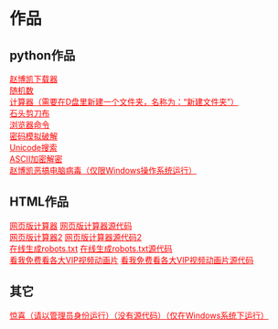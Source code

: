<html>
<head>
  <meta charset="utf-8">
  <title>作品</title>
  <link rel="stylesheet" href="https://zhaobokai341.github.io/yangshi.css">
  <style>
      a {
          color: red;
      }
  </style>
</head>
<body>
<h1>作品</h1>
<h2>python作品</h2>
<a href="../zuopinxiazai/21.zip" download="赵博凯下载器.zip">赵博凯下载器</a>
<br>
<a href="../zuopinxiazai/22.zip" download="随机数.zip">随机数</a>
<br>
<a href="../zuopinxiazai/27.zip" download="计算器（需要在D盘里新建一个文件夹，名称为：“新建文件夹”.zip">计算器（需要在D盘里新建一个文件夹，名称为：“新建文件夹”）</a>
<br>
<a href="../zuopinxiazai/23.zip" download="石头剪刀布.zip">石头剪刀布</a>
<br>
<a href="../zuopinxiazai/25.zip" download="浏览器命令.zip">浏览器命令</a>
<br>
<a href="../zuopinxiazai/24.zip" download="密码模拟破解.zip">密码模拟破解</a>
<br>
<a href="../zuopinxiazai/212.zip" target="_blank" download="Unicode搜索.zip">Unicode搜索</a>
<br>
<a href="../zuopinxiazai/213.zip" target="_blank" download="ASCII加密解密.zip">ASCII加密解密</a>
<br>
<a href="../zuopinxiazai/214.zip" target="_blank" download="赵博凯恶搞电脑病毒（仅限Windows操作系统运行）.zip">赵博凯恶搞电脑病毒（仅限Windows操作系统运行）</a>
<h2>HTML作品</h2>
<a href="../zuopinxiazai/29" target="_blank">网页版计算器</a>
<a href="../zuopinxiazai/29" target="_blank" download="网页版计算器.html">网页版计算器源代码</a>
<br>
<a href="../zuopinxiazai/28" target="_blank">网页版计算器2</a>
<a href="../zuopinxiazai/28" target="_blank" download="网页版计算器2.html">网页版计算器源代码2</a>
<br>
<a href="../zuopinxiazai/211" target="_blank">在线生成robots.txt</a>
<a href="../zuopinxiazai/211" target="_blank" download="在线生成robots.txt.html">在线生成robots.txt源代码</a>
<br>
<a href="../zuopinxiazai/210" target="_blank">看我免费看各大VIP视频动画片</a>
<a href="../zuopinxiazai/210" target="_blank" download="看我免费看各大VIP视频动画片.html">看我免费看各大VIP视频动画片源代码</a>
<br>
<h2>其它</h2>
<a href="../zuopinxiazai/26.cmd" target="_blank"
   download="惊喜（请以管理员身份运行）（没有源代码）（仅在Windows系统下运行.cmd">惊喜（请以管理员身份运行）（没有源代码）（仅在Windows系统下运行）</a>
<br>
</body>
</html>
